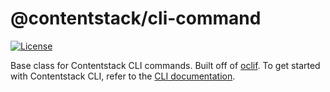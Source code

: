 @contentstack/cli-command
===================

[![License](https://img.shields.io/npm/l/@contentstack/cli)](https://github.com/contentstack/cli/blob/main/LICENSE)

Base class for Contentstack CLI commands. Built off of [oclif](https://oclif.io). To get started with Contentstack CLI, refer to the [CLI documentation](https://www.contentstack.com/docs/developers/cli/).
